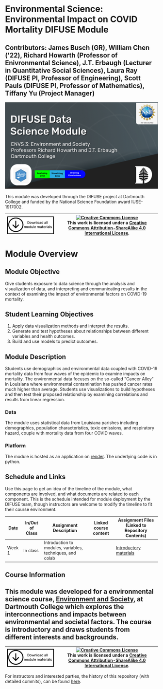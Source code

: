 # Environmental Science: Environmental Impact on COVID Mortality DIFUSE Module

## Contributors: James Busch (GR), William Chen ('22), Richard Howarth (Professor of Enivronmental Science), J.T. Erbaugh (Lecturer in Quantitative Social Sciences), Laura Ray (DIFUSE PI, Professor of Engineering), Scott Pauls (DIFUSE PI, Professor of Mathematics), Tiffany Yu (Project Manager)

![Environmental Science: Environmental Impact on COVID Mortality DIFUSE Module Funded by NSF IUSE1917002](DIFUSE-ENVS3.png)

This module was developed through the DIFUSE project at Dartmouth College and funded by the National Science Foundation award IUSE-1917002.


| <a href="https://github.com/difuse-dartmouth/covid-wave-environmental-map-regression/archive/refs/heads/main.zip"><img src="download-all.png" alt="Download the entire module" align="center" style="width: 4in;"></a>| <a rel="license" href="http://creativecommons.org/licenses/by-sa/4.0/"><img alt="Creative Commons License" style="width=2in" src="https://i.creativecommons.org/l/by-sa/4.0/88x31.png" /><br></a>This work is licensed under a <a rel="license" href="http://creativecommons.org/licenses/by-sa/4.0/">Creative Commons Attribution-ShareAlike 4.0 International License</a>. |
|---------|----------|


# Module Overview
## Module Objective 
Give students exposure to data science through the analysis and visualization of data, and interpreting and communicating results in the context of examining the impact of environmental factors on COVID-19 mortality.

## Student Learning Objectives
1.	Apply data visualization methods and interpret the results.
2.	Generate and test hypotheses about relationships between different variables and health outcomes.
3.	Build and use models to predict outcomes.

## Module Description
Students use demographics and environmental data coupled with COVID-19 mortality data from four waves of the epidemic to examine impacts on mortality.  The environmental data focuses on the so-called "Cancer Alley" in Louisiana where environmental contamination has pushed cancer rates much higher than average.  Students use visualizations to build hypotheses and then test their proposed relationship by examining correlations and results from linear regression.

### Data
The module uses statistical data from Louisiana parishes including demographics, population characteristics, toxic emissions, and respiratory hazard, couple with mortality data from four COVID waves.

### Platform
The module is hosted as an application on <a href="https://envs3-app-yaex.onrender.com/">render</a>.  The underlying code is in python.

## Schedule and Links

Use this page to get an idea of the timeline of the module, what components are involved, and what documents are related to each component. This is the schedule intended for module deployment by the DIFUSE team, though instructors are welcome to modify the timeline to fit their course environment.

| Date             |  In/Out of Class | Assignment Description                     | Linked course content                                    | Assignment Files (Linked to Repository Contents) |
|------------------|-----------------|--------------------------------------------------|-------------------------------------------------|--------------------------------------------------|
| Week 1 | In class          |Introduction to modules, variables, techniques, and colab| | [Introductory materials](completed_module/components/assignment0/README.md) |

## Course Information
This module was developed for a environmental science course, <a href="http://dartmouth.smartcatalogiq.com/current/orc/Departments-Programs-Undergraduate/Environmental-Studies-Program/ENVS-Environmental-Studies/ENVS-3">Environment and Society</a>, at Dartmouth College which explores the interconnections and impacts between environmental and societal factors.  The course is introductory and draws students from different interests and backgrounds.
---

| <a href="https://github.com/difuse-dartmouth/covid-wave-environmental-map-regression/archive/refs/heads/main.zip"><img src="download-all.png" alt="Download the entire module" align="center" style="width: 4in;"></a>| <a rel="license" href="http://creativecommons.org/licenses/by-sa/4.0/"><img alt="Creative Commons License" style="width=2in" src="https://i.creativecommons.org/l/by-sa/4.0/88x31.png" /><br></a>This work is licensed under a <a rel="license" href="http://creativecommons.org/licenses/by-sa/4.0/">Creative Commons Attribution-ShareAlike 4.0 International License</a>. |
|---------|----------|

For instructors and interested parties, the history of this repository (with detailed commits), can be found [here](https://github.com/difuse-dartmouth/covid-wave-environmental-map-regression/commits/main/).


